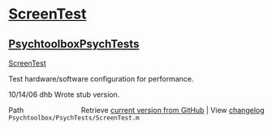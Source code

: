 # [ScreenTest](ScreenTest)
## [Psychtoolbox](Psychtoolbox)[PsychTests](PsychTests)

[ScreenTest](ScreenTest)  
  
Test hardware/software configuration for performance.  
  
10/14/06  dhb  Wrote stub version.  




<div class="code_header" style="text-align:right;">
  <span style="float:left;">Path&nbsp;&nbsp;</span> <span class="counter">Retrieve <a href=
  "https://raw.github.com/Psychtoolbox-3/Psychtoolbox-3/beta/Psychtoolbox/PsychTests/ScreenTest.m">current version from GitHub</a> | View <a href=
  "https://github.com/Psychtoolbox-3/Psychtoolbox-3/commits/beta/Psychtoolbox/PsychTests/ScreenTest.m">changelog</a></span>
</div>
<div class="code">
  <code>Psychtoolbox/PsychTests/ScreenTest.m</code>
</div>

